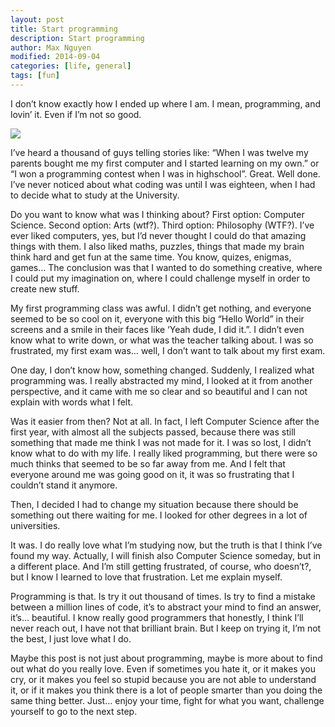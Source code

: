 ```yaml
---
layout: post
title: Start programming
description: Start programming
author: Max Nguyen
modified: 2014-09-04
categories: [life, general]
tags: [fun]
---
```


I don’t know exactly how I ended up where I am. I mean, programming, and lovin’ it. Even if I’m not so good.

![](https://dynamics365.github.io/assets/helloworld.png)

I’ve heard a thousand of guys telling stories like: “When I was twelve my parents bought me my first computer and I started learning on my own.” or “I won a programming contest when I was in highschool”. Great. Well done. I’ve never noticed about what coding was until I was eighteen, when I had to decide what to study at the University.

Do you want to know what was I thinking about? First option: Computer Science. Second option: Arts (wtf?). Third option: Philosophy (WTF?). I’ve ever liked computers, yes, but I’d never thought I could do that amazing things with them. I also liked maths, puzzles, things that made my brain think hard and get fun at the same time. You know, quizes, enigmas, games… The conclusion was that I wanted to do something creative, where I could put my imagination on, where I could challenge myself in order to create new stuff.

My first programming class was awful. I didn’t get nothing, and everyone seemed to be so cool on it, everyone with this big “Hello World” in their screens and a smile in their faces like ‘Yeah dude, I did it.”. I didn’t even know what to write down, or what was the teacher talking about. I was so frustrated, my first exam was… well, I don’t want to talk about my first exam.

One day, I don’t know how, something changed. Suddenly, I realized what programming was. I really abstracted my mind, I looked at it from another perspective, and it came with me so clear and so beautiful and I can not explain with words what I felt.

Was it easier from then? Not at all. In fact, I left Computer Science after the first year, with almost all the subjects passed, because there was still something that made me think I was not made for it. I was so lost, I didn’t know what to do with my life. I really liked programming, but there were so much thinks that seemed to be so far away from me. And I felt that everyone around me was going good on it, it was so frustrating that I couldn’t stand it anymore.

Then, I decided I had to change my situation because there should be something out there waiting for me. I looked for other degrees in a lot of universities. 

It was. I do really love what I’m studying now, but the truth is that I think I’ve found my way. Actually, I will finish also Computer Science someday, but in a different place. And I’m still getting frustrated, of course, who doesn’t?, but I know I learned to love that frustration. Let me explain myself.

Programming is that. Is try it out thousand of times. Is try to find a mistake between a million lines of code, it’s to abstract your mind to find an answer, it’s… beautiful. I know really good programmers that honestly, I think I’ll never reach out, I have not that brilliant brain. But I keep on trying it, I’m not the best, I just love what I do.

Maybe this post is not just about programming, maybe is more about to find out what do you really love. Even if sometimes you hate it, or it makes you cry, or it makes you feel so stupid because you are not able to understand it, or if it makes you think there is a lot of people smarter than you doing the same thing better. Just… enjoy your time, fight for what you want, challenge yourself to go to the next step.